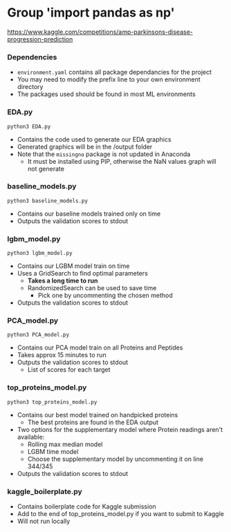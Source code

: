 # Group 'import pandas as np'

https://www.kaggle.com/competitions/amp-parkinsons-disease-progression-prediction

### Dependencies
- `environment.yaml` contains all package dependancies for the project
- You may need to modify the prefix line to your own environment directory
- The packages used should be found in most ML environments


### EDA.py
```
python3 EDA.py
```
- Contains the code used to generate our EDA graphics
- Generated graphics will be in the /output folder
- Note that the `missingno` package is not updated in Anaconda
    - It must be installed using PIP, otherwise the NaN values graph will not generate

### baseline_models.py
```
python3 baseline_models.py
```
- Contains our baseline models trained only on time
- Outputs the validation scores to stdout

### lgbm_model.py
```
python3 lgbm_model.py
```
- Contains our LGBM model train on time
- Uses a GridSearch to find optimal parameters
    - **Takes a long time to run**
    - RandomizedSearch can be used to save time
        - Pick one by uncommenting the chosen method
- Outputs the validation scores to stdout

### PCA_model.py
```
python3 PCA_model.py
```
- Contains our PCA model train on all Proteins and Peptides
- Takes approx 15 minutes to run
- Outputs the validation scores to stdout
    - List of scores for each target

### top_proteins_model.py
```
python3 top_proteins_model.py
```
- Contains our best model trained on handpicked proteins
    - The best proteins are found in the EDA output
- Two options for the supplementary model where Protein readings aren't available:
    - Rolling max median model
    - LGBM time model
    - Choose the supplementary model by uncommenting it on line 344/345
- Outputs the validation scores to stdout

### kaggle_boilerplate.py
- Contains boilerplate code for Kaggle submission
- Add to the end of top_proteins_model.py if you want to submit to Kaggle
- Will not run locally
